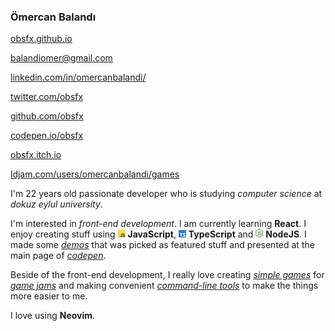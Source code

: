 ### Ömercan Balandı

[obsfx.github.io](https://obsfx.github.io/)

[balandiomer@gmail.com](mailto:balandiomer@gmail.com)

[linkedin.com/in/omercanbalandi/](https://www.linkedin.com/in/omercanbalandi/)

[twitter.com/obsfx](https://twitter.com/obsfx)

[github.com/obsfx](https://github.com/obsfx)

[codepen.io/obsfx](https://codepen.io/obsfx)

[obsfx.itch.io](https://obsfx.itch.io/)

[ldjam.com/users/omercanbalandi/games](https://ldjam.com/users/omercanbalandi/games)


I'm 22 years old passionate developer who is studying *computer science* at *dokuz eylul university*.

I'm interested in *front-end development*. I am currently learning **React**. I enjoy creating stuff using ![JavaScript](https://raw.githubusercontent.com/obsfx/obsfx/main/js.jpg) **JavaScript**, ![TypeScript](https://raw.githubusercontent.com/obsfx/obsfx/main/ts.jpg) **TypeScript** and ![NodeJS](https://raw.githubusercontent.com/obsfx/obsfx/main/njs.jpg) **NodeJS**. I made some [*demos*](https://codepen.io/obsfx/full/zYYGowP) that was picked as featured stuff and presented at the main page of [*codepen*](https://codepen.io/obsfx). 

Beside of the front-end development, I really love creating [*simple games*](https://obsfx.itch.io/medieval-express) for [*game jams*](https://ldjam.com/users/omercanbalandi/games) and making convenient [*command-line tools*](https://github.com/obsfx/libgen-downloader) to make the things more easier to me.

I love using **Neovim**.
